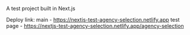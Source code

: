 A test project built in Next.js

Deploy link: 
main - https://nextjs-test-agency-selection.netlify.app
test page - https://nextjs-test-agency-selection.netlify.app/agency-selection
